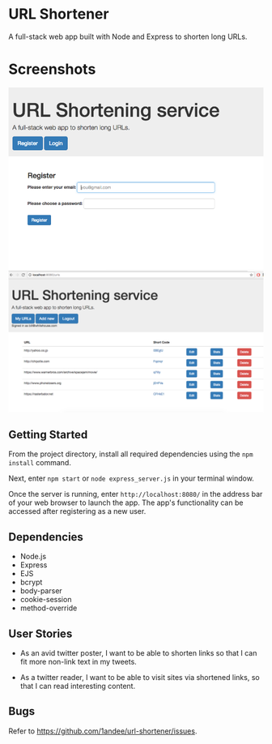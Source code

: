 # URL Shortener
A full-stack web app built with Node and Express to shorten long URLs.

# Screenshots
!["Screenshot of Login page"](https://github.com/1andee/url-shortener/blob/master/docs/login-page.png)
!["Screenshot of URLs page"](https://github.com/1andee/url-shortener/blob/master/docs/urls-page.png)

## Getting Started
From the project directory, install all required dependencies using the `npm install` command.

Next, enter `npm start` or `node express_server.js` in your terminal window.

Once the server is running, enter `http://localhost:8080/` in the address bar of your web browser to launch the app. The app's functionality can be accessed after registering as a new user.

## Dependencies
- Node.js
- Express
- EJS
- bcrypt
- body-parser
- cookie-session
- method-override

## User Stories
- As an avid twitter poster, I want to be able to shorten links  so that I can fit more non-link text in my tweets.

- As a twitter reader,  I want to be able to visit sites via shortened links, so that I can read interesting content.

## Bugs
Refer to <https://github.com/1andee/url-shortener/issues>.
